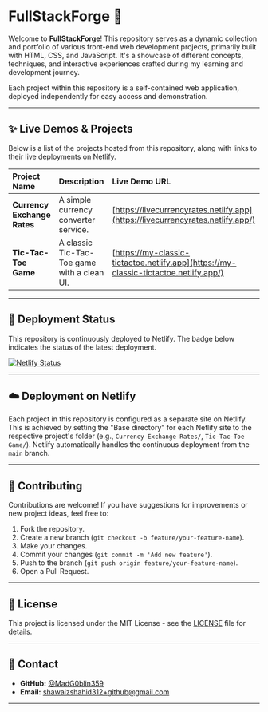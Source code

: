 # FullStackForge 🚀

Welcome to **FullStackForge**! This repository serves as a dynamic collection and portfolio of various front-end web development projects, primarily built with HTML, CSS, and JavaScript. It's a showcase of different concepts, techniques, and interactive experiences crafted during my learning and development journey.

Each project within this repository is a self-contained web application, deployed independently for easy access and demonstration.

---

## ✨ Live Demos & Projects

Below is a list of the projects hosted from this repository, along with links to their live deployments on Netlify.

| Project Name         | Description                                        | Live Demo URL                                            |
| :------------------- | :------------------------------------------------- | :------------------------------------------------------- |
| **Currency Exchange Rates** | A simple currency converter service. | [https://livecurrencyrates.netlify.app](https://livecurrencyrates.netlify.app/)
| **Tic-Tac-Toe Game** | A classic Tic-Tac-Toe game with a clean UI.       | [https://my-classic-tictactoe.netlify.app](https://my-classic-tictactoe.netlify.app/)


---

## 🚀 Deployment Status

This repository is continuously deployed to Netlify. The badge below indicates the status of the latest deployment.

[![Netlify Status](https://api.netlify.com/api/v1/badges/5e739a66-d4fe-40ca-be93-79be3e242cc6/deploy-status)](https://app.netlify.com/projects/my-classic-tictactoe/deploys)

---

## ☁️ Deployment on Netlify

Each project in this repository is configured as a separate site on Netlify. This is achieved by setting the "Base directory" for each Netlify site to the respective project's folder (e.g., `Currency Exchange Rates/`, `Tic-Tac-Toe Game/`). Netlify automatically handles the continuous deployment from the `main` branch.

---

## 🤝 Contributing

Contributions are welcome! If you have suggestions for improvements or new project ideas, feel free to:

1.  Fork the repository.
2.  Create a new branch (`git checkout -b feature/your-feature-name`).
3.  Make your changes.
4.  Commit your changes (`git commit -m 'Add new feature'`).
5.  Push to the branch (`git push origin feature/your-feature-name`).
6.  Open a Pull Request.

---

## 📄 License

This project is licensed under the MIT License - see the [LICENSE](LICENSE) file for details.

---

## 📧 Contact

* **GitHub:** [@MadG0blin359](https://github.com/MadG0blin359)
* **Email:** shawaizshahid312+github@gmail.com

---
